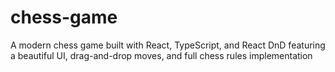 # chess-game
A modern chess game built with React, TypeScript, and React DnD featuring a beautiful UI, drag-and-drop moves, and full chess rules implementation
